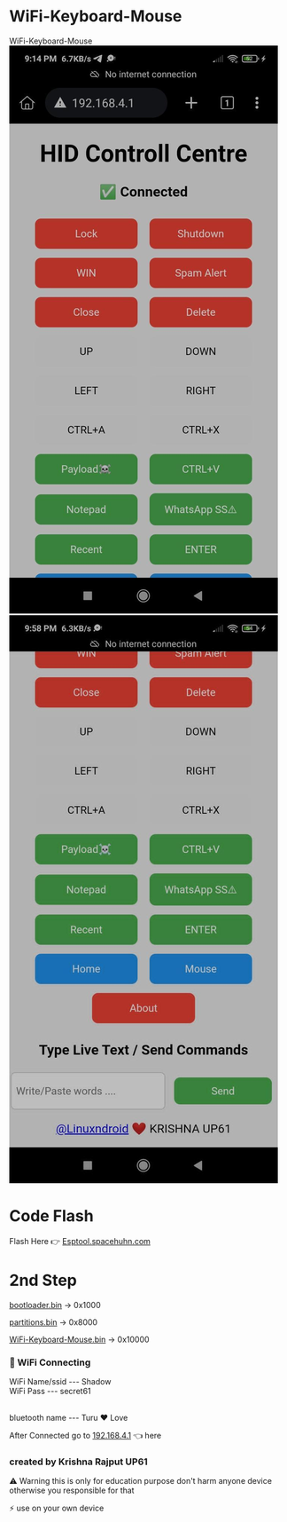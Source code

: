 # WiFi-Keyboard-Mouse
WiFi-Keyboard-Mouse
<img src="https://raw.githubusercontent.com/esp32king/WiFi-Keyboard-Mouse/refs/heads/main/IMG/2.jpg"></img>
<img src="https://raw.githubusercontent.com/esp32king/WiFi-Keyboard-Mouse/refs/heads/main/IMG/1.jpg"></img>
# Code Flash
Flash Here 👉 <a href="https://esptool.spacehuhn.com">Esptool.spacehuhn.com</a>
# 2nd Step
<a href="https://github.com/esp32king/WiFi-Keyboard-Mouse/raw/refs/heads/main/bootloader.bin">bootloader.bin</a> → 0x1000

<a href="https://github.com/esp32king/WiFi-Keyboard-Mouse/raw/refs/heads/main/bootloader.bin">partitions.bin</a> → 0x8000

<a href="https://github.com/esp32king/WiFi-Keyboard-Mouse/raw/refs/heads/main/WiFi-keyboard-mouse.bin">WiFi-Keyboard-Mouse.bin</a> → 0x10000

### 📡 WiFi Connecting
  WiFi Name/ssid --- Shadow
<br>WiFi Pass      --- secret61</br>

<br>bluetooth name --- Turu ❤ Love</br>

After Connected go to <a href="http:192.168.4.1/">192.168.4.1</a> 👈 here

### created by Krishna Rajput UP61

⚠ Warning this is only for education purpose don't harm anyone device otherwise you responsible for that

 ⚡  use on your own device




